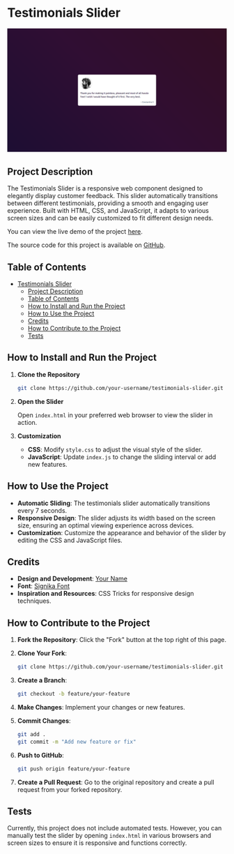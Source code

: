 # Testimonials Slider

![Testimonials Slider Example](./design/Testimonial.png)

## Project Description

The Testimonials Slider is a responsive web component designed to elegantly display customer feedback. This slider automatically transitions between different testimonials, providing a smooth and engaging user experience. Built with HTML, CSS, and JavaScript, it adapts to various screen sizes and can be easily customized to fit different design needs.

You can view the live demo of the project [here](https://rajiv-0920.github.io/Testimonials-Slider/).

The source code for this project is available on [GitHub](https://github.com/Rajiv-0920/Testimonial-Slider.git).

## Table of Contents

- [Testimonials Slider](#testimonials-slider)
  - [Project Description](#project-description)
  - [Table of Contents](#table-of-contents)
  - [How to Install and Run the Project](#how-to-install-and-run-the-project)
  - [How to Use the Project](#how-to-use-the-project)
  - [Credits](#credits)
  - [How to Contribute to the Project](#how-to-contribute-to-the-project)
  - [Tests](#tests)

## How to Install and Run the Project

1. **Clone the Repository**

    ```bash
    git clone https://github.com/your-username/testimonials-slider.git
    ```

2. **Open the Slider**

    Open `index.html` in your preferred web browser to view the slider in action.

3. **Customization**

    - **CSS**: Modify `style.css` to adjust the visual style of the slider.
    - **JavaScript**: Update `index.js` to change the sliding interval or add new features.

## How to Use the Project

- **Automatic Sliding**: The testimonials slider automatically transitions every 7 seconds.
- **Responsive Design**: The slider adjusts its width based on the screen size, ensuring an optimal viewing experience across devices.
- **Customization**: Customize the appearance and behavior of the slider by editing the CSS and JavaScript files.

## Credits

- **Design and Development**: [Your Name](https://github.com/your-username)
- **Font**: [Signika Font](https://fonts.google.com/specimen/Signika)
- **Inspiration and Resources**: CSS Tricks for responsive design techniques.

## How to Contribute to the Project

1. **Fork the Repository**: Click the "Fork" button at the top right of this page.
2. **Clone Your Fork**:

    ```bash
    git clone https://github.com/your-username/testimonials-slider.git
    ```

3. **Create a Branch**:

    ```bash
    git checkout -b feature/your-feature
    ```

4. **Make Changes**: Implement your changes or new features.
5. **Commit Changes**:

    ```bash
    git add .
    git commit -m "Add new feature or fix"
    ```

6. **Push to GitHub**:

    ```bash
    git push origin feature/your-feature
    ```

7. **Create a Pull Request**: Go to the original repository and create a pull request from your forked repository.

## Tests

Currently, this project does not include automated tests. However, you can manually test the slider by opening `index.html` in various browsers and screen sizes to ensure it is responsive and functions correctly.